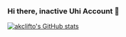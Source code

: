 ### Hi there, inactive Uhi Account 👋

[![akclifto's GitHub stats](https://github-readme-stats.vercel.app/api?username=akclifto)](https://github.com/akclifto/github-readme-stats)

<!--
**akclifto/akclifto** is a ✨ _special_ ✨ repository because its `README.md` (this file) appears on your GitHub profile.

Here are some ideas to get you started:

- 🔭 I’m currently working on ...
- 🌱 I’m currently learning ...
- 👯 I’m looking to collaborate on ...
- 🤔 I’m looking for help with ...
- 💬 Ask me about ...
- 📫 How to reach me: ...
- 😄 Pronouns: ...
- ⚡ Fun fact: ...
-->
